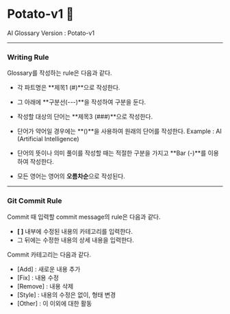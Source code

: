 # Potato-v1 :potato:
AI Glossary Version : Potato-v1

---

### Writing Rule

Glossary를 작성하는 rule은 다음과 같다.

- 각 파트명은 **제목1 (#)**으로 작성한다.
- 그 아래에 **구분선(---)**을 작성하여 구분을 둔다.

- 작성할 대상의 단어는 **제목3 (###)**으로 작성한다.
- 단어가 약어일 경우에는 **()**을 사용하여 원래의 단어를 작성한다.
  Example : AI (Artificial Intelligence)

- 단어의 뜻이나 의미 풀이를 작성할 때는 적절한 구분을 가지고 **Bar (-)**를 이용하여 작성한다.

- 모든 영어는 영어의 **오름차순**으로 작성된다.

---

### Git Commit Rule

Commit 때 입력할 commit message의 rule은 다음과 같다.

- **[ ]** 내부에 수정된 내용의 카테고리를 입력한다.
- 그 뒤에는 수정한 내용의 상세 내용을 입력한다.

Commit 카테고리는 다음과 같다.

- [Add] : 새로운 내용 추가
- [Fix] :  내용 수정
- [Remove] : 내용 삭제
- [Style] : 내용의 수정은 없이, 형태 변경
- [Other] : 이 이외에 대한 활동

